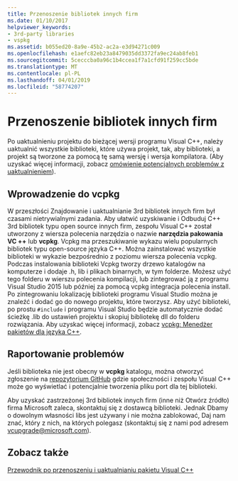 ```yaml
---
title: Przenoszenie bibliotek innych firm
ms.date: 01/10/2017
helpviewer_keywords:
- 3rd-party libraries
- vspkg
ms.assetid: b055ed20-8a9e-45b2-ac2a-e3d94271c009
ms.openlocfilehash: e1aefc82eb23a8479035dd3372fa9ec24ab8feb1
ms.sourcegitcommit: 5cecccba0a96c1b4ccea1f7a1cfd91f259cc5bde
ms.translationtype: MT
ms.contentlocale: pl-PL
ms.lasthandoff: 04/01/2019
ms.locfileid: "58774207"
---
```

# <a name="porting-third-party-libraries"></a>Przenoszenie bibliotek innych firm

Po uaktualnieniu projektu do bieżącej wersji programu Visual C++, należy uaktualnić wszystkie biblioteki, które używa projekt, tak, aby biblioteki, a projekt są tworzone za pomocą tę samą wersję i wersja kompilatora. (Aby uzyskać więcej informacji, zobacz [omówienie potencjalnych problemów z uaktualnieniem](overview-of-potential-upgrade-issues-visual-cpp.md)).

## <a name="introducing-vcpkg"></a>Wprowadzenie do vcpkg

W przeszłości Znajdowanie i uaktualnianie 3rd bibliotek innych firm był czasami nietrywialnymi zadania. Aby ułatwić uzyskiwanie i Odbuduj C++ 3rd bibliotek typu open source innych firm, zespołu Visual C++ został utworzony z wiersza polecenia narzędzia o nazwie **narzędzia pakowania VC ++** lub **vcpkg**. Vcpkg ma przeszukiwanie wykazu wielu popularnych bibliotek typu open-source języka C++. Można zainstalować wszystkie biblioteki w wykazie bezpośrednio z poziomu wiersza polecenia vcpkg. Podczas instalowania biblioteki Vcpkg tworzy drzewo katalogów na komputerze i dodaje .h, lib i plikach binarnych, w tym folderze. Możesz użyć tego folderu w wierszu polecenia kompilacji, lub zintegrować ją z programu Visual Studio 2015 lub później za pomocą vcpkg integracja polecenia install. Po zintegrowaniu lokalizację biblioteki programu Visual Studio można je znaleźć i dodać go do nowego projektu, które tworzysz. Aby użyć biblioteki, po prostu `#include` i programu Visual Studio będzie automatycznie dodać ścieżkę .lib do ustawień projektu i skopiuj bibliotekę dll do folderu rozwiązania. Aby uzyskać więcej informacji, zobacz [vcpkg: Menedżer pakietów dla języka C++](../build/vcpkg.md).

## <a name="reporting-issues"></a>Raportowanie problemów

Jeśli biblioteka nie jest obecny w **vcpkg** katalogu, można otworzyć zgłoszenie na [repozytorium GitHub](https://github.com/Microsoft/vcpkg/issues) gdzie społeczności i zespołu Visual C++ może go wyświetlać i potencjalnie tworzenia pliku port dla tej biblioteki.

Aby uzyskać zastrzeżonej 3rd bibliotek innych firm (inne niż Otwórz źródło) firma Microsoft zaleca, skontaktuj się z dostawcą biblioteki. Jednak Dbamy o dowolnym własności libs jest używany i nie można zablokować, Daj nam znać, który z nich, na których polegasz (skontaktuj się z nami pod adresem vcupgrade@microsoft.com).

## <a name="see-also"></a>Zobacz także

[Przewodnik po przenoszeniu i uaktualnianiu pakietu Visual C++](visual-cpp-porting-and-upgrading-guide.md)
